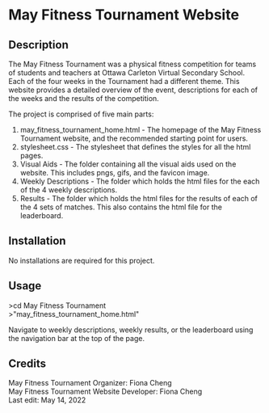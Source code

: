 # May Fitness Tournament Website

## Description
The May Fitness Tournament was a physical fitness competition for teams of students and teachers at Ottawa Carleton Virtual Secondary School. Each of the four weeks in the Tournament had a different theme. This website provides a detailed overview of the event, descriptions for each of the weeks and the results of the competition.

The project is comprised of five main parts:  
1. may_fitness_tournament_home.html - The homepage of the May Fitness Tournament website, and the recommended starting point for users.  
2. stylesheet.css - The stylesheet that defines the styles for all the html pages.
3. Visual Aids - The folder containing all the visual aids used on the website. This includes pngs, gifs, and the favicon image.
4. Weekly Descriptions - The folder which holds the html files for the each of the 4 weekly descriptions.
5. Results - The folder which holds the html files for the results of each of the 4 sets of matches. This also contains the html file for the leaderboard.

## Installation  
No installations are required for this project.

## Usage  
\>cd May Fitness Tournament  
\>"may_fitness_tournament_home.html"  

Navigate to weekly descriptions, weekly results, or the leaderboard using the navigation bar at the top of the page.

## Credits  
May Fitness Tournament Organizer: Fiona Cheng  
May Fitness Tournament Website Developer: Fiona Cheng  
Last edit: May 14, 2022
